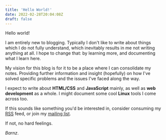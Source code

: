 ```yaml
---
title: 'Hello World!'
date: 2022-02-28T20:04:08Z
draft: false
---
```


Hello world!

I am entirely new to blogging. Typically I don't like to write about things which I do not fully understand, which inevitably results in me not writing anything at all. I hope to change that: by learning more, and documenting what I learn here.

My vision for this blog is for it to be a place where I can consolidate my notes. Providing further information and insight (hopefully) on how I've solved specific problems and the issues I've faced along the way.

I expect to write about **HTML/CSS** and **JavaScript** mainly, as well as **web development** as a whole. I might document some cool **Linux** tools I come across too.

If this sounds like something you'd be interested in, consider consuming my [RSS](/blog/index.xml) feed, or join my [mailing list]().

If not, no hard feelings.

_Barnz_.
